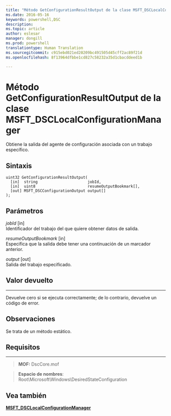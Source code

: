 ```yaml
---
title: "Método GetConfigurationResultOutput de la clase MSFT_DSCLocalConfigurationManager"
ms.date: 2016-05-16
keywords: powershell,DSC
description: 
ms.topic: article
author: eslesar
manager: dongill
ms.prod: powershell
translationtype: Human Translation
ms.sourcegitcommit: c915ebd021ed20209bc491505d45cff2ac89f21d
ms.openlocfilehash: 8f13964dfbbe1cd827c58232a35d1cbacddeed1b

---
```


# Método GetConfigurationResultOutput de la clase MSFT_DSCLocalConfigurationManager

Obtiene la salida del agente de configuración asociada con un trabajo específico.

Sintaxis
------

```mof
uint32 GetConfigurationResultOutput(
  [in]  string                      jobId,
  [in]  uint8                       resumeOutputBookmark[],
  [out] MSFT_DSCConfigurationOutput output[]
);
```

Parámetros
----------

*jobId* \[in\]  
Identificador del trabajo del que quiere obtener datos de salida.

*resumeOutputBookmark* \[in\]  
Especifica que la salida debe tener una continuación de un marcador anterior.

*output* \[out\]  
Salida del trabajo especificado.

## Valor devuelto
------------

Devuelve cero si se ejecuta correctamente; de lo contrario, devuelve un código de error.

## Observaciones

Se trata de un método estático.

## Requisitos
------------
>**MOF:** DscCore.mof

>**Espacio de nombres**: Root\Microsoft\Windows\DesiredStateConfiguration


## Vea también


[**MSFT_DSCLocalConfigurationManager**](msft-dsclocalconfigurationmanager.md)

 

 






<!--HONumber=Jun16_HO4-->


